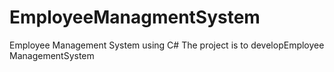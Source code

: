 # EmployeeManagmentSystem
Employee Management System using C# 
 The project is to developEmployee ManagementSystem
